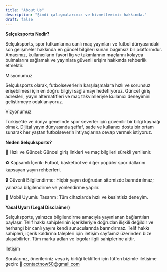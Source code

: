 ```yaml
---
title: "About Us"
description: "Şimdi çalışmalarımız ve hizmetlerimiz hakkında."
draft: false
---
```



**Selçuksports Nedir?**

Selçuksports, spor tutkunlarına canlı maç yayınları ve futbol dünyasındaki son gelişmeler hakkında en güncel bilgileri sunan bağımsız bir platformdur. Amacımız, kullanıcıların favori lig ve takımlarının maçlarını kolayca bulmalarını sağlamak ve yayınlara güvenli erişim hakkında rehberlik etmektir.

Misyonumuz

Selçuksports olarak, futbolseverlerin karşılaşmalara hızlı ve sorunsuz erişebilmesi için en doğru bilgiyi sağlamayı hedefliyoruz. Güncel giriş adresleri, yayın alternatifleri ve maç takvimleriyle kullanıcı deneyimini geliştirmeye odaklanıyoruz.

Vizyonumuz

Türkiye’de ve dünya genelinde spor severler için güvenilir bir bilgi kaynağı olmak. Dijital yayın dünyasında şeffaf, sade ve kullanıcı dostu bir ortam sunarak her yaştan futbolseverin ihtiyaçlarına cevap vermek istiyoruz.

**Neden Selçuksports?**

🚀 Hızlı ve Güncel: Güncel giriş linkleri ve maç bilgileri sürekli yenilenir.

⚽ Kapsamlı İçerik: Futbol, basketbol ve diğer popüler spor dallarını kapsayan yayın rehberleri.

🔒 Güvenli Bilgilendirme: Hiçbir yayın doğrudan sitemizde barındırılmaz; yalnızca bilgilendirme ve yönlendirme yapılır.

📱 Mobil Uyumlu Tasarım: Tüm cihazlarda hızlı ve kesintisiz deneyim.

**Yasal Uyarı (Legal Disclaimer)**

Selçuksports, yalnızca bilgilendirme amacıyla yayınlanan bağlantıları paylaşır. Telif hakkı sahiplerinin içerikleriyle doğrudan ilişkili değildir ve herhangi bir canlı yayını kendi sunucularında barındırmaz.
Telif hakkı sahipleri, içerik kaldırma talepleri için iletişim sayfamız üzerinden bize ulaşabilirler.
Tüm marka adları ve logolar ilgili sahiplerine aittir.

İletişim

Sorularınız, önerileriniz veya iş birliği teklifleri için lütfen bizimle iletişime geçin:
📧 contactnow50@gmail.com
